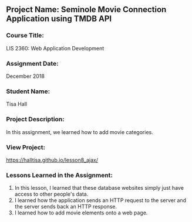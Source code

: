 ## Project Name:  Seminole Movie Connection Application using TMDB API

### Course Title:
LIS 2360:  Web Application Development

### Assignment Date:  
December 2018
### Student Name:  
Tisa Hall
### Project Description:
In this assignment, we learned how to add movie categories.
### View Project:
https://halltisa.github.io/lesson8_ajax/

### Lessons Learned in the Assignment:
1. In this lesson, I learned that these database websites simply just have access to other people's data.
2. I learned how the application sends an HTTP request to the server and the server sends back an HTTP response.
3. I learned how to add movie elements onto a web page.